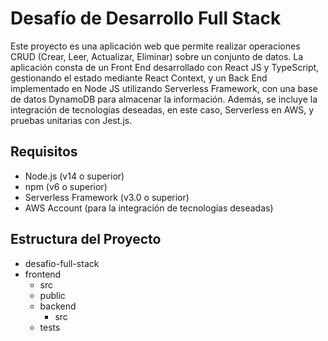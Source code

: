 # Desafío de Desarrollo Full Stack

Este proyecto es una aplicación web que permite realizar operaciones CRUD (Crear, Leer, Actualizar, Eliminar) sobre un conjunto de datos. La aplicación consta de un Front End desarrollado con React JS y TypeScript, gestionando el estado mediante React Context, y un Back End implementado en Node JS utilizando Serverless Framework, con una base de datos DynamoDB para almacenar la información. Además, se incluye la integración de tecnologías deseadas, en este caso, Serverless en AWS, y pruebas unitarias con Jest.js.

## Requisitos

- Node.js (v14 o superior)
- npm (v6 o superior)
- Serverless Framework (v3.0 o superior)
- AWS Account (para la integración de tecnologías deseadas)

## Estructura del Proyecto

- desafio-full-stack
- frontend
    - src
    - public
  - backend
    - src
  - tests
